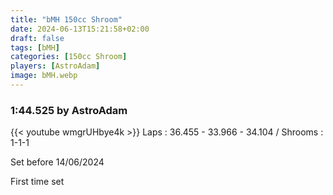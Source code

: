 ```yaml
---
title: "bMH 150cc Shroom"
date: 2024-06-13T15:21:58+02:00
draft: false
tags: [bMH]
categories: [150cc Shroom]
players: [AstroAdam]
image: bMH.webp
---
```

### 1:44.525 by AstroAdam

{{< youtube wmgrUHbye4k >}}
Laps : 36.455 - 33.966 - 34.104 /
Shrooms : 1-1-1

Set before 14/06/2024

First time set